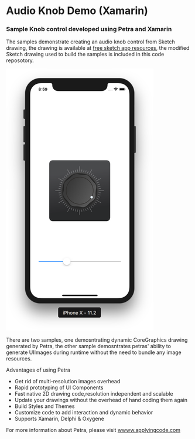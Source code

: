 # Audio Knob Demo (Xamarin)
### Sample Knob control developed using Petra and Xamarin

The samples demonstrate creating an audio knob control from Sketch drawing, the drawing is available at [free sketch app resources](https://www.sketchappsources.com/free-source/3055-realistic-audio-knobs-sketch-freebie-resource.html), the modified Sketch drawing used to build the samples is included in this code reposotory.

![](https://github.com/applyingcode/KnobDemo/blob/master/Screenshot.png)

There are two samples, one demosntrating dynamic CoreGraphics drawing generated by Petra, the other sample demosntrates petras' ability to generate UIImages during runtime without the need to bundle any image resources.

Advantages of using Petra

* Get rid of multi-resolution images overhead
* Rapid prototyping of UI Components
* Fast native 2D drawing code,resolution independent and scalable
* Update your drawings without the overhead of hand coding them again
* Build Styles and Themes
* Customize code to add interaction and dynamic behavior
* Supports Xamarin, Delphi & Oxygene

For more information about Petra, please visit [wwww.applyingcode.com](www.applyingcode.com)
